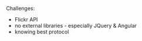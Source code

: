 Challenges:
 - Flickr API
 - no external libraries - especially JQuery & Angular
 - knowing best protocol
